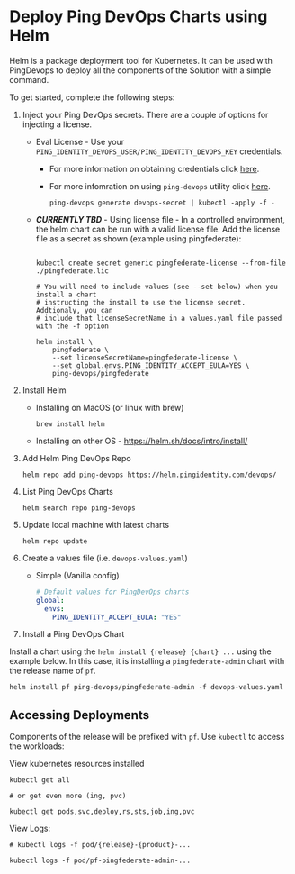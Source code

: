 # Deploy Ping DevOps Charts using Helm

Helm is a package deployment tool for Kubernetes. It can be used with PingDevops to deploy all the components of the Solution with a simple command.

To get started, complete the following steps:

1. Inject your Ping DevOps secrets.  There are a couple of options for injecting a license.

   * Eval License - Use your `PING_IDENTITY_DEVOPS_USER/PING_IDENTITY_DEVOPS_KEY` credentials.
     * For more information on obtaining credentials click [here](https://pingidentity-devops.gitbook.io/devops/getstarted/prod-license#obtaining-a-ping-identity-devops-user-and-key).
     * For more infomration on using `ping-devops` utility click [here](https://pingidentity-devops.gitbook.io/devops/devopsutils/pingdevopsutil).

        ```shell
        ping-devops generate devops-secret | kubectl -apply -f -
        ```

   * ***CURRENTLY TBD*** - Using license file - In a controlled environment, the helm chart can be run with a valid license file.  Add the license file as a secret as shown (example using pingfederate):

        ```shell

        kubectl create secret generic pingfederate-license --from-file ./pingfederate.lic

        # You will need to include values (see --set below) when you install a chart
        # instructing the install to use the license secret.  Addtionaly, you can
        # include that licenseSecretName in a values.yaml file passed with the -f option

        helm install \
            pingfederate \
            --set licenseSecretName=pingfederate-license \
            --set global.envs.PING_IDENTITY_ACCEPT_EULA=YES \
            ping-devops/pingfederate
        ```

2. Install Helm

   * Installing on MacOS (or linux with brew)

       ```shell
       brew install helm
       ```

   * Installing on other OS - https://helm.sh/docs/intro/install/

3. Add Helm Ping DevOps Repo

    ```shell
    helm repo add ping-devops https://helm.pingidentity.com/devops/
    ```

4. List Ping DevOps Charts

    ```shell
    helm search repo ping-devops
    ```

5. Update local machine with latest charts

    ```shell
    helm repo update
    ```

6. Create a values file (i.e. `devops-values.yaml`)
    * Simple (Vanilla config)

        ```yaml
        # Default values for PingDevOps charts
        global:
          envs:
            PING_IDENTITY_ACCEPT_EULA: "YES"
        ```

7. Install a Ping DevOps Chart

Install a chart using the `helm install {release} {chart} ...` using the example
below.  In this case, it is installing a `pingfederate-admin` chart with the release name of
`pf`.

```shell
helm install pf ping-devops/pingfederate-admin -f devops-values.yaml
```

## Accessing Deployments

Components of the release will be prefixed with `pf`.  Use `kubectl` to access the workloads:

View kubernetes resources installed

```shell
kubectl get all

# or get even more (ing, pvc)

kubectl get pods,svc,deploy,rs,sts,job,ing,pvc
```

View Logs:

```shell
# kubectl logs -f pod/{release}-{product}-...

kubectl logs -f pod/pf-pingfederate-admin-...
```
